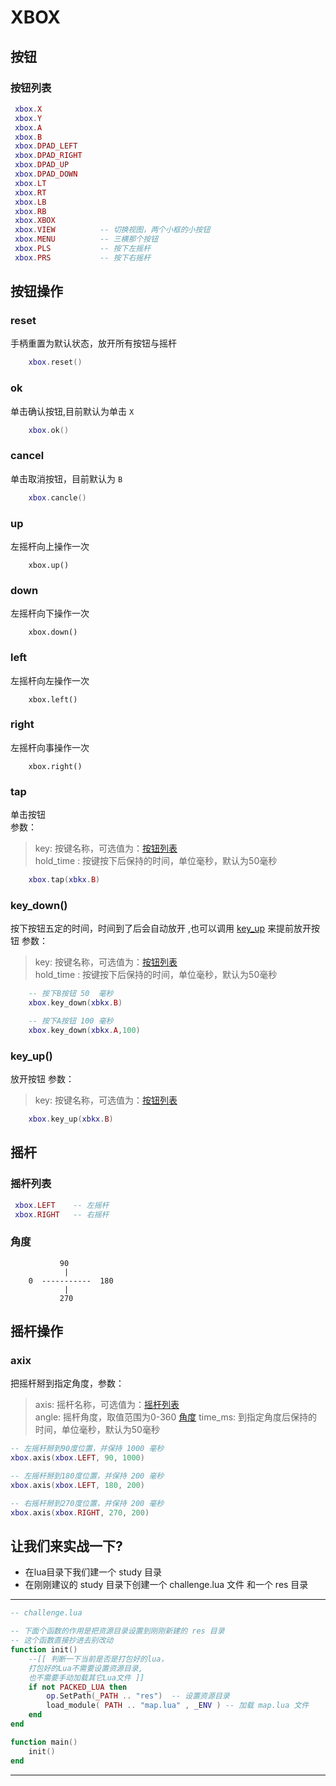 
# XBOX

## 按钮
### 按钮列表
```lua
 xbox.X            
 xbox.Y            
 xbox.A            
 xbox.B            
 xbox.DPAD_LEFT    
 xbox.DPAD_RIGHT   
 xbox.DPAD_UP      
 xbox.DPAD_DOWN    
 xbox.LT           
 xbox.RT           
 xbox.LB            
 xbox.RB            
 xbox.XBOX          
 xbox.VIEW          -- 切换视图，两个小框的小按钮 
 xbox.MENU          -- 三横那个按钮
 xbox.PLS           -- 按下左摇杆  
 xbox.PRS           -- 按下右摇杆  
```

## 按钮操作
### reset
手柄重置为默认状态，放开所有按钮与摇杆
```lua
    xbox.reset()
```

### ok
单击确认按钮,目前默认为单击 `X`
```lua
    xbox.ok()
```
### cancel
单击取消按钮，目前默认为 `B`
```lua
    xbox.cancle()
```
### up
左摇杆向上操作一次
```
    xbox.up()
```
### down
左摇杆向下操作一次
```
    xbox.down()
```
### left
左摇杆向左操作一次
```
    xbox.left()
```
### right
左摇杆向事操作一次
```
    xbox.right()
```

### tap
单击按钮  
参数：  
> key: 按键名称，可选值为：[按钮列表](#按钮列表)  
> hold_time : 按键按下后保持的时间，单位毫秒，默认为50毫秒    
```lua
    xbox.tap(xbkx.B)
```

### key_down()
按下按钮五定的时间，时间到了后会自动放开 ,也可以调用 [key_up](#key_up) 来提前放开按钮
参数：  
> key: 按键名称，可选值为：[按钮列表](#按钮列表)  
> hold_time : 按键按下后保持的时间，单位毫秒，默认为50毫秒  
```lua
    -- 按下B按钮 50  毫秒
    xbox.key_down(xbkx.B)

    -- 按下A按钮 100 毫秒
    xbox.key_down(xbkx.A,100)
```

### key_up()
放开按钮
参数：  
> key: 按键名称，可选值为：[按钮列表](#按钮列表)  
```lua
    xbox.key_up(xbkx.B)
```

## 摇杆

### 摇杆列表
```lua
 xbox.LEFT    -- 左摇杆
 xbox.RIGHT   -- 右摇杆
```

### 角度
```
           90
            |
    0  -----------  180
            |
           270 
```



## 摇杆操作
### axix  
把摇杆掰到指定角度，参数：  
> axis:    摇杆名称，可选值为：[摇杆列表](#摇杆列表)  
> angle:   摇杆角度，取值范围为0-360 [角度](#角度)
> time_ms: 到指定角度后保持的时间，单位毫秒，默认为50毫秒  

```lua
-- 左摇杆掰到90度位置，并保持 1000 毫秒
xbox.axis(xbox.LEFT, 90, 1000)

-- 左摇杆掰到180度位置，并保持 200 毫秒
xbox.axis(xbox.LEFT, 180, 200)

-- 右摇杆掰到270度位置，并保持 200 毫秒
xbox.axis(xbox.RIGHT, 270, 200)

```



## 让我们来实战一下?
* 在lua目录下我们建一个 study 目录
* 在刚刚建议的 study 目录下创建一个 challenge.lua 文件 和一个 res 目录   

--------------

```lua
-- challenge.lua

-- 下面个函数的作用是把资源目录设置到刚刚新建的 res 目录
-- 这个函数直接抄进去别改动
function init()
    --[[ 判断一下当前是否是打包好的lua，
    打包好的Lua不需要设置资源目录,
    也不需要手动加载其它Lua文件 ]]
    if not PACKED_LUA then  
        op.SetPath(_PATH .. "res")  -- 设置资源目录
        load_module( PATH .. "map.lua" , _ENV ) -- 加载 map.lua 文件
    end
end

function main()
    init()
end

```


--------------